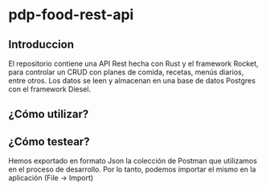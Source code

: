# pdp-food-rest-api

## Introduccion
El repositorio contiene una API Rest hecha con Rust y el framework Rocket, para controlar un CRUD con planes de comida, recetas, menús diarios, entre otros. Los datos se leen y almacenan en una base de datos Postgres con el framework Diesel. 

## ¿Cómo utilizar?

## ¿Cómo testear?
Hemos exportado en formato Json la colección de Postman que utilizamos en el proceso de desarrollo. Por lo tanto, podemos importar el mismo en la aplicación (File -> Import)
